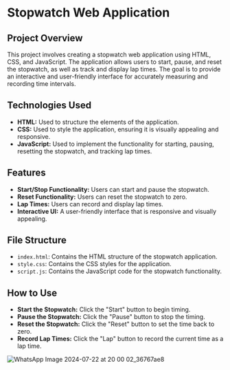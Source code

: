 <h1>Stopwatch Web Application</h1>
<h2>Project Overview</h2>
This project involves creating a stopwatch web application using HTML, CSS, and JavaScript. The application allows users to start, pause, and reset the stopwatch, as well as track and display lap times. The goal is to provide an interactive and user-friendly interface for accurately measuring and recording time intervals.
      
<h2>Technologies Used</h2>
<ul>
  <li><strong>HTML:</strong> Used to structure the elements of the application.</li>
  <li><strong>CSS:</strong> Used to style the application, ensuring it is visually appealing and responsive.</li>
  <li><strong>JavaScript:</strong> Used to implement the functionality for starting, pausing, resetting the stopwatch, and tracking lap times.</li>
</ul>

<h2>Features</h2>
<ul>
  <li><strong>Start/Stop Functionality:</strong> Users can start and pause the stopwatch.</li>
  <li><strong>Reset Functionality:</strong> Users can reset the stopwatch to zero.</li>
  <li><strong>Lap Times:</strong> Users can record and display lap times.</li>
  <li><strong>Interactive UI:</strong> A user-friendly interface that is responsive and visually appealing.</li>
</ul>

<h2>File Structure</h2>
<ul>
   <li><code>index.html</code>: Contains the HTML structure of the stopwatch application.</li>
   <li><code>style.css</code>: Contains the CSS styles for the application.</li>
   <li><code>script.js</code>: Contains the JavaScript code for the stopwatch functionality.</li>
</ul>

<h2>How to Use</h2>
<ul>
   <li><strong>Start the Stopwatch:</strong> Click the "Start" button to begin timing.</li>
   <li><strong>Pause the Stopwatch:</strong> Click the "Pause" button to stop the timing.</li>
   <li><strong>Reset the Stopwatch:</strong> Click the "Reset" button to set the time back to zero.</li>
   <li><strong>Record Lap Times:</strong> Click the "Lap" button to record the current time as a lap time.</li>
</ul>

![WhatsApp Image 2024-07-22 at 20 00 02_36767ae8](https://github.com/user-attachments/assets/6357d11b-c72f-4442-b095-8bb88df87871)
